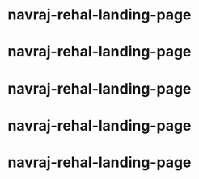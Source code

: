 # navraj-rehal-landing-page
# navraj-rehal-landing-page
# navraj-rehal-landing-page
# navraj-rehal-landing-page
# navraj-rehal-landing-page
